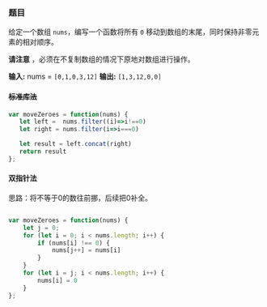 ### 题目

给定一个数组 `nums`，编写一个函数将所有 `0` 移动到数组的末尾，同时保持非零元素的相对顺序。

**请注意** ，必须在不复制数组的情况下原地对数组进行操作。

**输入:** nums = `[0,1,0,3,12]`
**输出:** `[1,3,12,0,0]`




#### ~~标准库法~~
```js
var moveZeroes = function(nums) {
   let left =  nums.filter((i)=>i!==0)
   let right = nums.filter(i=>i===0)

   let result = left.concat(right)
   return result 
};
```


#### 双指针法
思路：将不等于0的数往前挪，后续把0补全。
```js

var moveZeroes = function(nums) {
    let j = 0;
    for (let i = 0; i < nums.length; i++) {
        if (nums[i] !== 0) {
            nums[j++] = nums[i]
        }
    }
    for (let i = j; i < nums.length; i++) {
        nums[i] = 0
    }
};

```